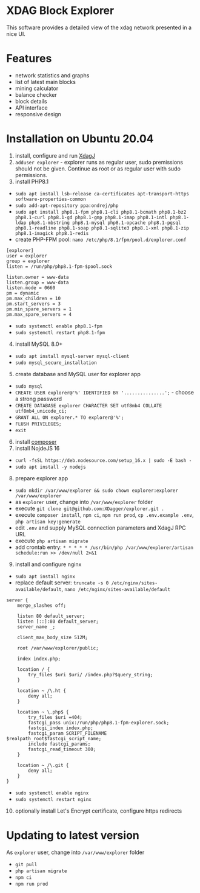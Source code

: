 # XDAG Block Explorer
This software provides a detailed view of the xdag network presented in a nice UI.

# Features
- network statistics and graphs
- list of latest main blocks
- mining calculator
- balance checker
- block details
- API interface
- responsive design

# Installation on Ubuntu 20.04
1. install, configure and run [XdagJ](https://github.com/XDagger/xdagj)
2. `adduser explorer` - explorer runs as regular user, sudo premissions should not be given. Continue as root or as regular user with sudo permissions.
3. install PHP8.1
- `sudo apt install lsb-release ca-certificates apt-transport-https software-properties-common`
- `sudo add-apt-repository ppa:ondrej/php`
- `sudo apt install php8.1-fpm php8.1-cli php8.1-bcmath php8.1-bz2 php8.1-curl php8.1-gd php8.1-gmp php8.1-imap php8.1-intl php8.1-ldap php8.1-mbstring php8.1-mysql php8.1-opcache php8.1-pgsql php8.1-readline php8.1-soap php8.1-sqlite3 php8.1-xml php8.1-zip php8.1-imagick php8.1-redis`
- create PHP-FPM pool: `nano /etc/php/8.1/fpm/pool.d/explorer.conf`
```
[explorer]
user = explorer
group = explorer
listen = /run/php/php8.1-fpm-$pool.sock

listen.owner = www-data
listen.group = www-data
listen.mode = 0660
pm = dynamic
pm.max_children = 10
pm.start_servers = 3
pm.min_spare_servers = 1
pm.max_spare_servers = 4
```
- `sudo systemctl enable php8.1-fpm`
- `sudo systemctl restart php8.1-fpm`
4. install MySQL 8.0+
- `sudo apt install mysql-server mysql-client`
- `sudo mysql_secure_installation`
5. create database and MySQL user for explorer app
- `sudo mysql`
- `CREATE USER explorer@'%' IDENTIFIED BY '...............';` - choose a strong password
- `CREATE DATABASE explorer CHARACTER SET utf8mb4 COLLATE utf8mb4_unicode_ci;`
- `GRANT ALL ON explorer.* TO explorer@'%';`
- `FLUSH PRIVILEGES;`
- `exit`
6. install [composer](https://getcomposer.org/download/)
7. install NojdeJS 16
- `curl -fsSL https://deb.nodesource.com/setup_16.x | sudo -E bash -`
- `sudo apt install -y nodejs`
8. prepare explorer app
- `sudo mkdir /var/www/explorer && sudo chown explorer:explorer /var/www/explorer`
- as `explorer` user, change into `/var/www/explorer` folder
- execute `git clone git@github.com:XDagger/explorer.git .`
- execute `composer install`, `npm ci`, `npm run prod`, `cp .env.example .env`, `php artisan key:generate`
- edit `.env` and supply MySQL connection parameters and XdagJ RPC URL
- execute `php artisan migrate`
- add crontab entry: `* * * * * /usr/bin/php /var/www/explorer/artisan schedule:run >> /dev/null 2>&1`
9. install and configure nginx
- `sudo apt install nginx`
- replace default server: `truncate -s 0 /etc/nginx/sites-available/default`, `nano /etc/nginx/sites-available/default`
```
server {
	merge_slashes off;

	listen 80 default_server;
	listen [::]:80 default_server;
	server_name _;

	client_max_body_size 512M;

	root /var/www/explorer/public;

	index index.php;

	location / {
		try_files $uri $uri/ /index.php?$query_string;
	}

	location ~ /\.ht {
		deny all;
	}

	location ~ \.php$ {
		try_files $uri =404;
		fastcgi_pass unix:/run/php/php8.1-fpm-explorer.sock;
		fastcgi_index index.php;
		fastcgi_param SCRIPT_FILENAME $realpath_root$fastcgi_script_name;
		include fastcgi_params;
		fastcgi_read_timeout 300;
	}

	location ~ /\.git {
		deny all;
	}
}
```
- `sudo systemctl enable nginx`
- `sudo systemctl restart nginx`
10. optionally install Let's Encrypt certificate, configure https redirects

# Updating to latest version
As `explorer` user, change into `/var/www/explorer` folder
- `git pull`
- `php artisan migrate`
- `npm ci`
- `npm run prod`
